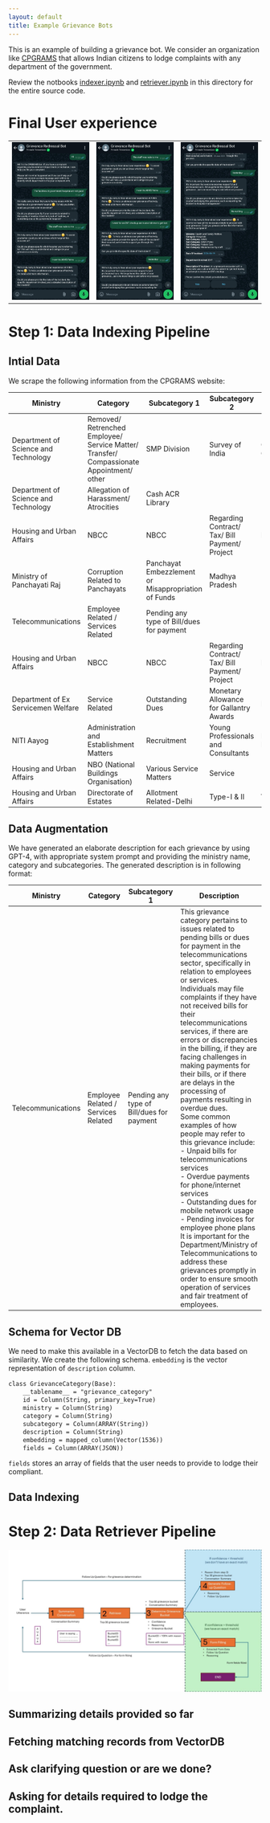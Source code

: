 ```yaml
---
layout: default
title: Example Grievance Bots
---
```


This is an example of building a grievance bot. We consider an organization like [CPGRAMS](https://pgportal.gov.in/) that allows Indian citizens to lodge complaints with any department of the government. 

Review the notbooks [indexer.ipynb](indexer.html) and [retriever.ipynb](retriever.html) in this directory for the entire source code.

# Final User experience

||||
|:-:|:-:|:-:|
|![](../../assets/grievance-bot/whatsapp-1.jpeg)|![](../../assets/grievance-bot/whatsapp-2.jpeg)|![](../../assets/grievance-bot/whatsapp-3.jpeg)|


# Step 1: Data Indexing Pipeline

## Intial Data

We scrape the following information from the CPGRAMS website:

| Ministry                          | Category                                                                                | Subcategory 1                                     | Subcategory 2                                  | Subcategory 3           | Subcategory 4 | Subcategory 5    |
|-----------------------------------|-----------------------------------------------------------------------------------------|--------------------------------------------------|-----------------------------------------------|-------------------------|---------------|------------------|
| Department of Science and Technology | Removed/ Retrenched Employee/ Service Matter/ Transfer/ Compassionate Appointment/ other | SMP Division                                      | Survey of India                                | Chhattishgarh GDC Raipur |               |                  |
| Department of Science and Technology | Allegation of Harassment/ Atrocities                                                   | Cash ACR Library                                  |                                               |                         |               |                  |
| Housing and Urban Affairs         | NBCC                                                                                    | NBCC                                              | Regarding Contract/ Tax/ Bill Payment/ Project | INDIA                   | Madhya Pradesh |                  |
| Ministry of Panchayati Raj        | Corruption Related to Panchayats                                                        | Panchayat Embezzlement or Misappropriation of Funds | Madhya Pradesh                                |                         |               |                  |
| Telecommunications                | Employee Related / Services Related                                                     | Pending any type of Bill/dues for payment         |                                               |                         |               |                  |
| Housing and Urban Affairs         | NBCC                                                                                    | NBCC                                              | Regarding Contract/ Tax/ Bill Payment/ Project | INDIA                   | Delhi         | East Kidwai Nagar |
| Department of Ex Servicemen Welfare | Service Related                                                                        | Outstanding Dues                                  | Monetary Allowance for Gallantry Awards        | Navy                    |               |                  |
| NITI Aayog                        | Administration and Establishment Matters                                                | Recruitment                                       | Young Professionals and Consultants            | Declaration of Result   |               |                  |
| Housing and Urban Affairs         | NBO (National Buildings Organisation)                                                   | Various Service Matters                           | Service                                       |                         |               |                  |
| Housing and Urban Affairs         | Directorate of Estates                                                                  | Allotment Related-Delhi                           | Type-I & II                                   | Waiting List            |               |                  |


## Data Augmentation
We have generated an elaborate description for each grievance by using GPT-4, with appropriate system prompt and providing the ministry name, category and subcategories. The generated description is in following format:

| Ministry           | Category                           | Subcategory 1                             | Description                                                                                                                                                                                                                                                    |
|--------------------|------------------------------------|-------------------------------------------|----------------------------------------------------------------------------------------------------------------------------------------------------------------------------------------------------------------------------------------------------------------|
| Telecommunications | Employee Related / Services Related | Pending any type of Bill/dues for payment | This grievance category pertains to issues related to pending bills or dues for payment in the telecommunications sector, specifically in relation to employees or services. <br>Individuals may file complaints if they have not received bills for their telecommunications services, if there are errors or discrepancies in the billing, if they are facing challenges in making payments for their bills, or if there are delays in the processing of payments resulting in overdue dues. <br> Some common examples of how people may refer to this grievance include:<br>- Unpaid bills for telecommunications services<br>- Overdue payments for phone/internet services<br>- Outstanding dues for mobile network usage<br>- Pending invoices for employee phone plans<br>It is important for the Department/Ministry of Telecommunications to address these grievances promptly in order to ensure smooth operation of services and fair treatment of employees. |





## Schema for Vector DB

We need to make this available in a VectorDB to fetch the data based on similarity. We create the following schema. `embedding` is the vector representation of `description` column.
```
class GrievanceCategory(Base):
    __tablename__ = "grievance_category"
    id = Column(String, primary_key=True)
    ministry = Column(String)
    category = Column(String)
    subcategory = Column(ARRAY(String))
    description = Column(String)
    embedding = mapped_column(Vector(1536))
    fields = Column(ARRAY(JSON))
```

`fields` stores an array of fields that the user needs to provide to lodge their compliant.

## Data Indexing

# Step 2: Data Retriever Pipeline

![](../../assets/grievance-bot/retriever-flow.jpg)

## Summarizing details provided so far

## Fetching matching records from VectorDB

## Ask clarifying question or are we done?

## Asking for details required to lodge the complaint.


